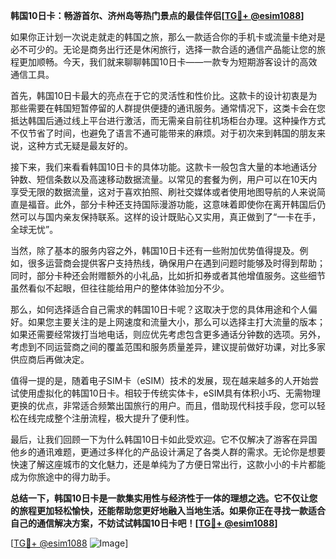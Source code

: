 **韩国10日卡：畅游首尔、济州岛等热门景点的最佳伴侣[[TG💪+ @esim1088](https://t.me/s/esim1088)]**

如果你正计划一次说走就走的韩国之旅，那么一款适合你的手机卡或流量卡绝对是必不可少的。无论是商务出行还是休闲旅行，选择一款合适的通信产品能让您的旅程更加顺畅。今天，我们就来聊聊韩国10日卡——一款专为短期游客设计的高效通信工具。

首先，韩国10日卡最大的亮点在于它的灵活性和性价比。这款卡的设计初衷是为那些需要在韩国短暂停留的人群提供便捷的通讯服务。通常情况下，这类卡会在您抵达韩国后通过线上平台进行激活，而无需亲自前往机场柜台办理。这种操作方式不仅节省了时间，也避免了语言不通可能带来的麻烦。对于初次来到韩国的朋友来说，这种方式无疑是最友好的。

接下来，我们来看看韩国10日卡的具体功能。这款卡一般包含大量的本地通话分钟数、短信条数以及高速移动数据流量。以常见的套餐为例，用户可以在10天内享受无限的数据流量，这对于喜欢拍照、刷社交媒体或者使用地图导航的人来说简直是福音。此外，部分卡种还支持国际漫游功能，这意味着即使你在离开韩国后仍然可以与国内亲友保持联系。这样的设计既贴心又实用，真正做到了“一卡在手，全球无忧”。

当然，除了基本的服务内容之外，韩国10日卡还有一些附加优势值得提及。例如，很多运营商会提供客户支持热线，确保用户在遇到问题时能够及时得到帮助；同时，部分卡种还会附赠额外的小礼品，比如折扣券或者其他增值服务。这些细节虽然看似不起眼，但往往能给用户的整体体验加分不少。

那么，如何选择适合自己需求的韩国10日卡呢？这取决于您的具体用途和个人偏好。如果您主要关注的是上网速度和流量大小，那么可以选择主打大流量的版本；如果还需要经常拨打当地电话，则应优先考虑包含更多通话分钟数的选项。另外，考虑到不同运营商之间的覆盖范围和服务质量差异，建议提前做好功课，对比多家供应商后再做决定。

值得一提的是，随着电子SIM卡（eSIM）技术的发展，现在越来越多的人开始尝试使用虚拟化的韩国10日卡。相较于传统实体卡，eSIM具有体积小巧、无需物理更换的优点，非常适合频繁出国旅行的用户。而且，借助现代科技手段，您可以轻松在线完成整个注册流程，极大提升了便利性。

最后，让我们回顾一下为什么韩国10日卡如此受欢迎。它不仅解决了游客在异国他乡的通讯难题，更通过多样化的产品设计满足了各类人群的需求。无论你是想要快速了解这座城市的文化魅力，还是单纯为了方便日常出行，这款小小的卡片都能成为你旅途中的得力助手。

**总结一下，韩国10日卡是一款集实用性与经济性于一体的理想之选。它不仅让您的旅程更加轻松愉快，还能帮助您更好地融入当地生活。如果你正在寻找一款适合自己的通信解决方案，不妨试试韩国10日卡吧！[[TG💪+ @esim1088](https://t.me/s/esim1088)]**

[[TG💪+ @esim1088](https://t.me/s/esim1088) ![Image](https://i.postimg.cc/4NQfJmqS/Snipaste-2025-05-13-00-14-12.png)]